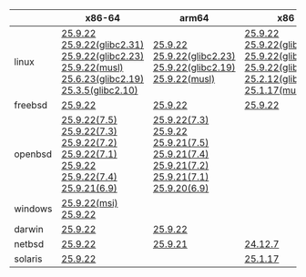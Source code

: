 ||x86-64|arm64|x86|ppc64le|armv7|armel|
| --- | --- | --- | --- | --- | --- | --- |
|linux|[25.9.22](https://github.com/roswell/sbcl_head/releases/download/25.9.22/sbcl-25.9.22-x86-64-linux-binary.tar.bz2)<br />[25.9.22(glibc2.31)](https://github.com/roswell/sbcl_head/releases/download/25.9.22/sbcl-25.9.22-x86-64-linux-glibc2.31-binary.tar.bz2)<br />[25.9.22(glibc2.23)](https://github.com/roswell/sbcl_head/releases/download/25.9.22/sbcl-25.9.22-x86-64-linux-glibc2.23-binary.tar.bz2)<br />[25.9.22(musl)](https://github.com/roswell/sbcl_head/releases/download/25.9.22/sbcl-25.9.22-x86-64-linux-musl-binary.tar.bz2)<br />[25.6.23(glibc2.19)](https://github.com/roswell/sbcl_head/releases/download/25.6.23/sbcl-25.6.23-x86-64-linux-glibc2.19-binary.tar.bz2)<br />[25.3.5(glibc2.10)](https://github.com/roswell/sbcl_head/releases/download/25.3.5/sbcl-25.3.5-x86-64-linux-glibc2.10-binary.tar.bz2)<br />|[25.9.22](https://github.com/roswell/sbcl_head/releases/download/25.9.22/sbcl-25.9.22-arm64-linux-binary.tar.bz2)<br />[25.9.22(glibc2.23)](https://github.com/roswell/sbcl_head/releases/download/25.9.22/sbcl-25.9.22-arm64-linux-glibc2.23-binary.tar.bz2)<br />[25.9.22(glibc2.19)](https://github.com/roswell/sbcl_head/releases/download/25.9.22/sbcl-25.9.22-arm64-linux-glibc2.19-binary.tar.bz2)<br />[25.9.22(musl)](https://github.com/roswell/sbcl_head/releases/download/25.9.22/sbcl-25.9.22-arm64-linux-musl-binary.tar.bz2)<br />|[25.9.22](https://github.com/roswell/sbcl_head/releases/download/25.9.22/sbcl-25.9.22-x86-linux-binary.tar.bz2)<br />[25.9.22(glibc2.31)](https://github.com/roswell/sbcl_head/releases/download/25.9.22/sbcl-25.9.22-x86-linux-glibc2.31-binary.tar.bz2)<br />[25.9.22(glibc2.23)](https://github.com/roswell/sbcl_head/releases/download/25.9.22/sbcl-25.9.22-x86-linux-glibc2.23-binary.tar.bz2)<br />[25.9.22(glibc2.19)](https://github.com/roswell/sbcl_head/releases/download/25.9.22/sbcl-25.9.22-x86-linux-glibc2.19-binary.tar.bz2)<br />[25.2.12(glibc2.10)](https://github.com/roswell/sbcl_head/releases/download/25.2.12/sbcl-25.2.12-x86-linux-glibc2.10-binary.tar.bz2)<br />[25.1.17(musl)](https://github.com/roswell/sbcl_head/releases/download/25.1.17/sbcl-25.1.17-x86-linux-musl-binary.tar.bz2)<br />|[25.9.11](https://github.com/roswell/sbcl_head/releases/download/25.9.11/sbcl-25.9.11-ppc64le-linux-binary.tar.bz2)<br />[25.9.11(glibc2.23)](https://github.com/roswell/sbcl_head/releases/download/25.9.11/sbcl-25.9.11-ppc64le-linux-glibc2.23-binary.tar.bz2)<br />[25.9.11(glibc2.19)](https://github.com/roswell/sbcl_head/releases/download/25.9.11/sbcl-25.9.11-ppc64le-linux-glibc2.19-binary.tar.bz2)<br />|[25.9.21](https://github.com/roswell/sbcl_head/releases/download/25.9.21/sbcl-25.9.21-armv7-linux-binary.tar.bz2)<br />|[25.1.17](https://github.com/roswell/sbcl_head/releases/download/25.1.17/sbcl-25.1.17-armel-linux-binary.tar.bz2)<br />|
|freebsd|[25.9.22](https://github.com/roswell/sbcl_head/releases/download/25.9.22/sbcl-25.9.22-x86-64-freebsd-binary.tar.bz2)<br />|[25.9.22](https://github.com/roswell/sbcl_head/releases/download/25.9.22/sbcl-25.9.22-arm64-freebsd-binary.tar.bz2)<br />|[25.9.22](https://github.com/roswell/sbcl_head/releases/download/25.9.22/sbcl-25.9.22-x86-freebsd-binary.tar.bz2)<br />||||
|openbsd|[25.9.22(7.5)](https://github.com/roswell/sbcl_head/releases/download/25.9.22/sbcl-25.9.22-x86-64-openbsd-7.5-binary.tar.bz2)<br />[25.9.22(7.3)](https://github.com/roswell/sbcl_head/releases/download/25.9.22/sbcl-25.9.22-x86-64-openbsd-7.3-binary.tar.bz2)<br />[25.9.22(7.2)](https://github.com/roswell/sbcl_head/releases/download/25.9.22/sbcl-25.9.22-x86-64-openbsd-7.2-binary.tar.bz2)<br />[25.9.22(7.1)](https://github.com/roswell/sbcl_head/releases/download/25.9.22/sbcl-25.9.22-x86-64-openbsd-7.1-binary.tar.bz2)<br />[25.9.22](https://github.com/roswell/sbcl_head/releases/download/25.9.22/sbcl-25.9.22-x86-64-openbsd-binary.tar.bz2)<br />[25.9.22(7.4)](https://github.com/roswell/sbcl_head/releases/download/25.9.22/sbcl-25.9.22-x86-64-openbsd-7.4-binary.tar.bz2)<br />[25.9.21(6.9)](https://github.com/roswell/sbcl_head/releases/download/25.9.21/sbcl-25.9.21-x86-64-openbsd-6.9-binary.tar.bz2)<br />|[25.9.22(7.3)](https://github.com/roswell/sbcl_head/releases/download/25.9.22/sbcl-25.9.22-arm64-openbsd-7.3-binary.tar.bz2)<br />[25.9.22](https://github.com/roswell/sbcl_head/releases/download/25.9.22/sbcl-25.9.22-arm64-openbsd-binary.tar.bz2)<br />[25.9.21(7.5)](https://github.com/roswell/sbcl_head/releases/download/25.9.21/sbcl-25.9.21-arm64-openbsd-7.5-binary.tar.bz2)<br />[25.9.21(7.4)](https://github.com/roswell/sbcl_head/releases/download/25.9.21/sbcl-25.9.21-arm64-openbsd-7.4-binary.tar.bz2)<br />[25.9.21(7.2)](https://github.com/roswell/sbcl_head/releases/download/25.9.21/sbcl-25.9.21-arm64-openbsd-7.2-binary.tar.bz2)<br />[25.9.21(7.1)](https://github.com/roswell/sbcl_head/releases/download/25.9.21/sbcl-25.9.21-arm64-openbsd-7.1-binary.tar.bz2)<br />[25.9.20(6.9)](https://github.com/roswell/sbcl_head/releases/download/25.9.20/sbcl-25.9.20-arm64-openbsd-6.9-binary.tar.bz2)<br />|||||
|windows|[25.9.22(msi)](https://github.com/roswell/sbcl_head/releases/download/25.9.22/sbcl-25.9.22-x86-64-windows-binary.msi)<br />[25.9.22](https://github.com/roswell/sbcl_head/releases/download/25.9.22/sbcl-25.9.22-x86-64-windows-binary.tar.bz2)<br />||||||
|darwin|[25.9.22](https://github.com/roswell/sbcl_head/releases/download/25.9.22/sbcl-25.9.22-x86-64-darwin-binary.tar.bz2)<br />|[25.9.22](https://github.com/roswell/sbcl_head/releases/download/25.9.22/sbcl-25.9.22-arm64-darwin-binary.tar.bz2)<br />|||||
|netbsd|[25.9.22](https://github.com/roswell/sbcl_head/releases/download/25.9.22/sbcl-25.9.22-x86-64-netbsd-binary.tar.bz2)<br />|[25.9.21](https://github.com/roswell/sbcl_head/releases/download/25.9.21/sbcl-25.9.21-arm64-netbsd-binary.tar.bz2)<br />|[24.12.7](https://github.com/roswell/sbcl_head/releases/download/24.12.7/sbcl-24.12.7-x86-netbsd-binary.tar.bz2)<br />||||
|solaris|[25.9.22](https://github.com/roswell/sbcl_head/releases/download/25.9.22/sbcl-25.9.22-x86-64-solaris-binary.tar.bz2)<br />||[25.1.17](https://github.com/roswell/sbcl_head/releases/download/25.1.17/sbcl-25.1.17-x86-solaris-binary.tar.bz2)<br />||||
